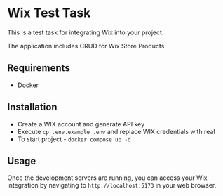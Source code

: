# Wix Test Task

This is a test task for integrating Wix into your project. 

The application includes CRUD for Wix Store Products

## Requirements
* Docker

## Installation

* Create a WIX account and generate API key
* Execute `cp .env.example .env` and replace WIX credentials with real
* To start project - `docker compose up -d`

## Usage

Once the development servers are running, you can access your Wix integration by navigating to `http://localhost:5173` in your web browser. 

